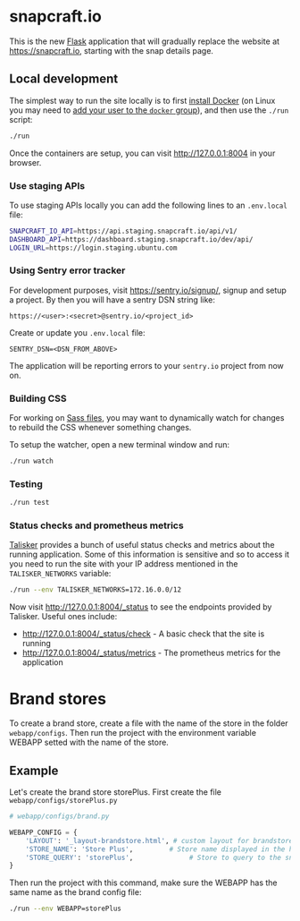 # snapcraft.io

This is the new [Flask](http://flask.pocoo.org/) application that will gradually replace the website at https://snapcraft.io, starting with the snap details page.

## Local development

The simplest way to run the site locally is to first [install Docker](https://docs.docker.com/engine/installation/) (on Linux you may need to [add your user to the `docker` group](https://docs.docker.com/engine/installation/linux/linux-postinstall/)), and then use the `./run` script:

``` bash
./run
```

Once the containers are setup, you can visit <http://127.0.0.1:8004> in your browser.

### Use staging APIs

To use staging APIs locally you can add the following lines to an `.env.local` file:

```bash
SNAPCRAFT_IO_API=https://api.staging.snapcraft.io/api/v1/
DASHBOARD_API=https://dashboard.staging.snapcraft.io/dev/api/
LOGIN_URL=https://login.staging.ubuntu.com
```

### Using Sentry error tracker

For development purposes, visit https://sentry.io/signup/, signup and setup a project. By then you will have a sentry DSN string like:

```
https://<user>:<secret>@sentry.io/<project_id>
```

Create or update you `.env.local` file:

```
SENTRY_DSN=<DSN_FROM_ABOVE>
```

The application will be reporting errors to your `sentry.io` project from now on.


### Building CSS

For working on [Sass files](static/css), you may want to dynamically watch for changes to rebuild the CSS whenever something changes.

To setup the watcher, open a new terminal window and run:

``` bash
./run watch
```

### Testing

``` bash
./run test
```

### Status checks and prometheus metrics

[Talisker](https://talisker.readthedocs.io/en/latest/) provides a bunch of useful status checks and metrics about the running application. Some of this information is sensitive and so to access it you need to run the site with your IP address mentioned in the `TALISKER_NETWORKS` variable:

``` bash
./run --env TALISKER_NETWORKS=172.16.0.0/12
```

Now visit http://127.0.0.1:8004/_status to see the endpoints provided by Talisker. Useful ones include:

- http://127.0.0.1:8004/_status/check - A basic check that the site is running
- http://127.0.0.1:8004/_status/metrics - The prometheus metrics for the application

# Brand stores

To create a brand store, create a file with the name of the store in the folder `webapp/configs`. Then run the project with the environment variable WEBAPP setted with the name of the store.

## Example

Let's create the brand store storePlus. First create the file `webapp/configs/storePlus.py`

```python
# webapp/configs/brand.py

WEBAPP_CONFIG = {
    'LAYOUT': '_layout-brandstore.html', # custom layout for brandstores
    'STORE_NAME': 'Store Plus',         # Store name displayed in the header
    'STORE_QUERY': 'storePlus',              # Store to query to the snap store
}
```

Then run the project with this command, make sure the WEBAPP has the same name as the brand config file:

```bash
./run --env WEBAPP=storePlus
```
